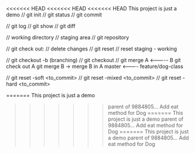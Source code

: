 <<<<<<< HEAD
<<<<<<< HEAD
<<<<<<< HEAD
This project is just a demo
// git init
// git status 
// git commit

// git log
// git show
// git diff

// working directory
// staging area
// git repository

// git check out: // delete changes
// git reset // reset staging - working

// git checkout -b <branch> (branching)
// git checkout  <branch>
// git merge
A <----- B
git check out A
git merge B -> merge B in A
master <---- feature/dog-class

// git reset -soft <to_commit>
// git reset -mixed <to_commit>
// git reset -hard <to_commit>

=======
This project is just a demo
>>>>>>> parent of 9884805... Add eat method for Dog
=======
This project is just a demo
>>>>>>> parent of 9884805... Add eat method for Dog
=======
This project is just a demo
>>>>>>> parent of 9884805... Add eat method for Dog
